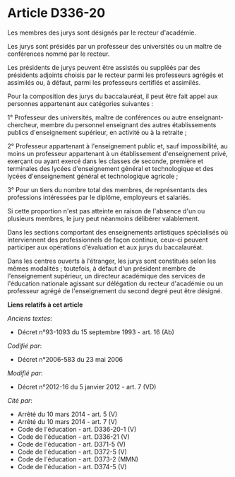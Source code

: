 # Article D336-20

Les membres des jurys sont désignés par le recteur d'académie. 

Les jurys sont présidés par un professeur des universités ou un maître de conférences nommé par le recteur. 

Les présidents de jurys peuvent être assistés ou suppléés par des présidents adjoints choisis par le recteur parmi les
professeurs agrégés et assimilés ou, à défaut, parmi les professeurs certifiés et assimilés. 

Pour la composition des jurys du baccalauréat, il peut être fait appel aux personnes appartenant aux catégories suivantes : 

1° Professeur des universités, maître de conférences ou autre enseignant-chercheur, membre du personnel enseignant des autres
établissements publics d'enseignement supérieur, en activité ou à la retraite ; 

2° Professeur appartenant à l'enseignement public et, sauf impossibilité, au moins un professeur appartenant à un
établissement d'enseignement privé, exerçant ou ayant exercé dans les classes de seconde, première et terminales des lycées
d'enseignement général et technologique et des lycées d'enseignement général et technologique agricole ; 

3° Pour un tiers du nombre total des membres, de représentants des professions intéressées par le diplôme, employeurs et
salariés. 

Si cette proportion n'est pas atteinte en raison de l'absence d'un ou plusieurs membres, le jury peut néanmoins délibérer
valablement. 

Dans les sections comportant des enseignements artistiques spécialisés où interviennent des professionnels de façon continue,
ceux-ci peuvent participer aux opérations d'évaluation et aux jurys du baccalauréat. 

Dans les centres ouverts à l'étranger, les jurys sont constitués selon les mêmes modalités ; toutefois, à défaut d'un
président membre de l'enseignement supérieur, un   directeur académique des services de l'éducation nationale agissant sur
délégation du recteur d'académie ou un professeur agrégé de l'enseignement du second degré peut être désigné.

**Liens relatifs à cet article**

_Anciens textes_:

  - Décret n°93-1093 du 15 septembre 1993 - art. 16 (Ab)

_Codifié par_:

  - Décret n°2006-583 du 23 mai 2006

_Modifié par_:

  - Décret n°2012-16 du 5 janvier 2012 - art. 7 (VD)

_Cité par_:

  - Arrêté du 10 mars 2014 - art. 5 (V)
  - Arrêté du 10 mars 2014 - art. 7 (V)
  - Code de l'éducation - art. D336-20-1 (V)
  - Code de l'éducation - art. D336-21 (V)
  - Code de l'éducation - art. D371-5 (V)
  - Code de l'éducation - art. D372-5 (V)
  - Code de l'éducation - art. D373-2 (MMN)
  - Code de l'éducation - art. D374-5 (V)
